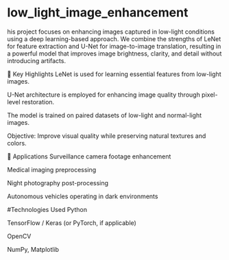 # low_light_image_enhancement
his project focuses on enhancing images captured in low-light conditions using a deep learning-based approach. We combine the strengths of LeNet for feature extraction and U-Net for image-to-image translation, resulting in a powerful model that improves image brightness, clarity, and detail without introducing artifacts.

📌 Key Highlights
LeNet is used for learning essential features from low-light images.

U-Net architecture is employed for enhancing image quality through pixel-level restoration.

The model is trained on paired datasets of low-light and normal-light images.

Objective: Improve visual quality while preserving natural textures and colors.

🚀 Applications
Surveillance camera footage enhancement

Medical imaging preprocessing

Night photography post-processing

Autonomous vehicles operating in dark environments

#Technologies Used
Python

TensorFlow / Keras (or PyTorch, if applicable)

OpenCV

NumPy, Matplotlib

